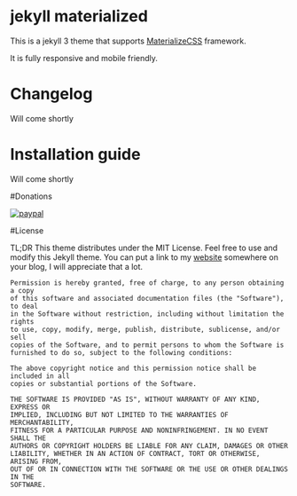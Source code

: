 # jekyll materialized

This is a jekyll 3 theme that supports [MaterializeCSS](http://materializecss.com/) framework. 

It is fully responsive and mobile friendly. 

# Changelog

Will come shortly

# Installation guide

Will come shortly

#Donations

[![paypal](https://www.paypalobjects.com/en_US/DE/i/btn/btn_donateCC_LG.gif)](https://www.paypal.com/cgi-bin/webscr?cmd=_s-xclick&hosted_button_id=VVZKHUDC8DXFW)

#License

TL;DR
This theme distributes under the MIT License. Feel free to use and modify this Jekyll theme.
You can put a link to my [website](http://www.mukimov.com) somewhere on your blog, I will appreciate that a lot.

```
Permission is hereby granted, free of charge, to any person obtaining a copy
of this software and associated documentation files (the "Software"), to deal
in the Software without restriction, including without limitation the rights
to use, copy, modify, merge, publish, distribute, sublicense, and/or sell
copies of the Software, and to permit persons to whom the Software is
furnished to do so, subject to the following conditions:

The above copyright notice and this permission notice shall be included in all
copies or substantial portions of the Software.

THE SOFTWARE IS PROVIDED "AS IS", WITHOUT WARRANTY OF ANY KIND, EXPRESS OR
IMPLIED, INCLUDING BUT NOT LIMITED TO THE WARRANTIES OF MERCHANTABILITY,
FITNESS FOR A PARTICULAR PURPOSE AND NONINFRINGEMENT. IN NO EVENT SHALL THE
AUTHORS OR COPYRIGHT HOLDERS BE LIABLE FOR ANY CLAIM, DAMAGES OR OTHER
LIABILITY, WHETHER IN AN ACTION OF CONTRACT, TORT OR OTHERWISE, ARISING FROM,
OUT OF OR IN CONNECTION WITH THE SOFTWARE OR THE USE OR OTHER DEALINGS IN THE
SOFTWARE.
```
